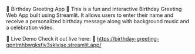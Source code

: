 🎂 Birthday Greeting App 🎉
This is a fun and interactive Birthday Greeting Web App built using Streamlit. It allows users to enter their name and receive a personalized birthday message along with background music and a celebration video.

🚀 Live Demo
Check it out live here:
🔗 https://birthday-greeting-qpntmhbwgksfiv3sklvjse.streamlit.app/
